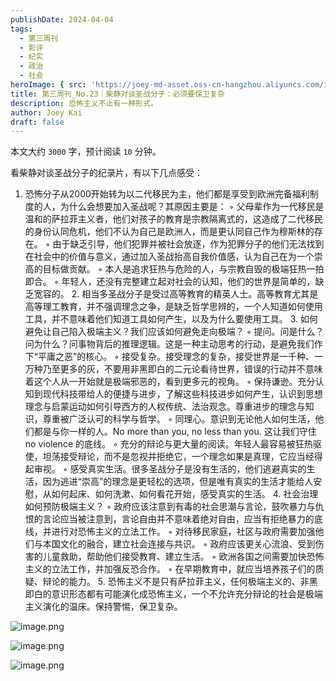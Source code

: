 ```yaml
---
publishDate: 2024-04-04
tags:
  - 第三周刊
  - 影评
  - 纪实
  - 政治
  - 社会
heroImage: { src: 'https://joey-md-asset.oss-cn-hangzhou.aliyuncs.com/img/202411202010647.png', inferSize: true}
title: 第三周刊_No.23｜柴静对谈圣战分子：必须要保卫复杂
description: 恐怖主义不止有一种形式。
author: Joey Kai
draft: false
---
```


本文大约 `3000` 字，预计阅读 `10` 分钟。

看柴静对谈圣战分子的纪录片，有以下几点感受：
1.	恐怖分子从2000开始转为以二代移民为主，他们都是享受到欧洲完备福利制度的人，为什么会想要加入圣战呢？其原因主要是：
	◦	父母辈作为一代移民是温和的萨拉菲主义者，他们对孩子的教育是宗教隔离式的，这造成了二代移民的身份认同危机，他们不认为自己是欧洲人，而是更认同自己作为穆斯林的存在。
	◦	由于缺乏引导，他们犯罪并被社会放逐，作为犯罪分子的他们无法找到在社会中的价值与意义，通过加入圣战抬高自我价值感，认为自己在为一个崇高的目标做贡献。
	◦	本人是追求狂热与危险的人，与宗教自毁的极端狂热一拍即合。
	◦	年轻人，还没有完整建立起对社会的认知，他们的世界是简单的，缺乏宽容的。
	2.	相当多圣战分子是受过高等教育的精英人士。高等教育尤其是高等理工教育，并不强调理念之争，是缺乏哲学思辨的，一个人知道如何使用工具，并不意味着他们知道工具如何产生，以及为什么要使用工具。
	3.	如何避免让自己陷入极端主义？我们应该如何避免走向极端？
	◦	提问。问是什么？问为什么？问事物背后的推理逻辑。这是一种主动思考的行动，是避免我们作下“平庸之恶”的核心。
	◦	接受复杂。接受理念的复杂，接受世界是一千种、一万种乃至更多的灰，不要用非黑即白的二元论看待世界，错误的行动并不意味着这个人从一开始就是极端邪恶的，看到更多元的视角。
	◦	保持谦逊。充分认知到现代科技带给人的便捷与进步，了解这些科技进步如何产生，认识到思想理念与启蒙运动如何引导西方的人权传统、法治观念。尊重进步的理念与知识，尊重被广泛认可的科学与哲学。
	◦	同理心。意识到无论他人如何生活，他们都是与你一样的人。No more than you, no less than you. 这让我们守住 no violence 的底线。
	◦	充分的辩论与更大量的阅读。年轻人最容易被狂热驱使，坦荡接受辩论，而不是忽视并拒绝它，一个理念如果是真理，它应当经得起审视。
	◦	感受真实生活。很多圣战分子是没有生活的，他们逃避真实的生活，因为逃进“崇高”的理念是更轻松的选项，但是唯有真实的生活才能给人安慰，从如何起床、如何洗漱、如何看花开始，感受真实的生活。
	4.	社会治理如何预防极端主义？
	◦	政府应该注意到有毒的社会思潮与言论，鼓吹暴力与仇恨的言论应当被注意到，言论自由并不意味着绝对自由，应当有拒绝暴力的底线，并进行对恐怖主义的立法工作。
	◦	对待移民家庭，社区与政府需要加强他们与本国文化的融合，建立社会连接与共识。
	◦	政府应该更关心流浪、受到伤害的儿童救助，帮助他们接受教育、建立生活。
	◦	欧洲各国之间需要加快恐怖主义的立法工作，并加强反恐合作。
	◦	在早期教育中，就应当培养孩子们的质疑、辩论的能力。
	5.	恐怖主义不是只有萨拉菲主义，任何极端主义的、非黑即白的意识形态都有可能演化成恐怖主义，一个不允许充分辩论的社会是极端主义演化的温床。保持警惕，保卫复杂。

![image.png](https://joey-md-asset.oss-cn-hangzhou.aliyuncs.com/img/202412172242756.png)

![image.png](https://joey-md-asset.oss-cn-hangzhou.aliyuncs.com/img/202412172242733.png)

![image.png](https://joey-md-asset.oss-cn-hangzhou.aliyuncs.com/img/202412172243905.png)

